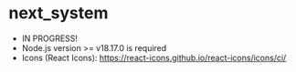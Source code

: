 # next_system

- IN PROGRESS!
- Node.js version >= v18.17.0 is required
- Icons (React Icons): https://react-icons.github.io/react-icons/icons/ci/